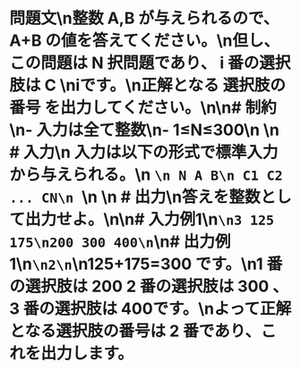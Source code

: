 # 問題文\n整数 A,B が与えられるので、 A+B の値を答えてください。\n但し、この問題は N 択問題であり、 i 番の選択肢は C \niです。\n正解となる 選択肢の番号 を出力してください。\n\n# 制約\n- 入力は全て整数\n- 1≤N≤300\n \n # 入力\n 入力は以下の形式で標準入力から与えられる。\n ```\n N A B\n C1 C2 ... CN\n ```\n \n # 出力\n答えを整数として出力せよ。\n\n# 入力例1\n```\n3 125 175\n200 300 400\n```\n# 出力例1\n```\n2\n```\n125+175=300 です。\n1 番の選択肢は 200  2 番の選択肢は 300 、3 番の選択肢は 400です。\nよって正解となる選択肢の番号は 2 番であり、これを出力します。